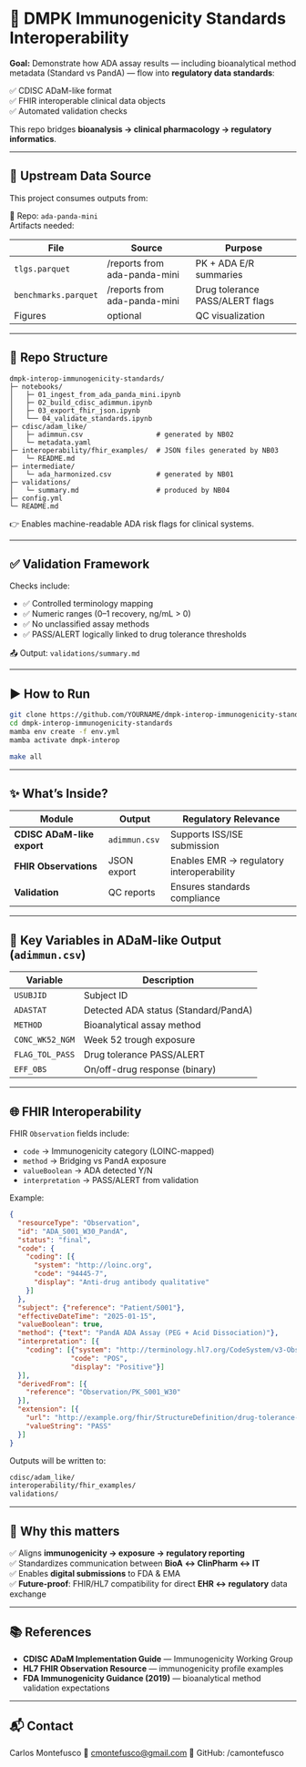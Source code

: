 # 🧮 DMPK Immunogenicity Standards Interoperability

**Goal:** Demonstrate how ADA assay results — including bioanalytical method metadata (Standard vs PandA) — flow into **regulatory data standards**:

✅ CDISC ADaM-like format  
✅ FHIR interoperable clinical data objects  
✅ Automated validation checks

This repo bridges **bioanalysis → clinical pharmacology → regulatory informatics**.

---

## 🔗 Upstream Data Source

This project consumes outputs from:

📁 Repo: `ada-panda-mini`  
Artifacts needed:

| File | Source | Purpose |
|------|--------|---------|
| `tlgs.parquet` | /reports from ada-panda-mini | PK + ADA E/R summaries |
| `benchmarks.parquet` | /reports from ada-panda-mini | Drug tolerance PASS/ALERT flags |
| Figures | optional | QC visualization |

---

## 🧱 Repo Structure

```pqsql
dmpk-interop-immunogenicity-standards/
├─ notebooks/
│   ├─ 01_ingest_from_ada_panda_mini.ipynb
│   ├─ 02_build_cdisc_adimmun.ipynb
│   ├─ 03_export_fhir_json.ipynb
│   └── 04_validate_standards.ipynb
├─ cdisc/adam_like/
│   ├─ adimmun.csv                  # generated by NB02
│   └─ metadata.yaml
├─ interoperability/fhir_examples/  # JSON files generated by NB03
│   └─ README.md
├─ intermediate/
│   └─ ada_harmonized.csv           # generated by NB01
├─ validations/
│   └─ summary.md                   # produced by NB04
├─ config.yml
└─ README.md
```
👉 Enables machine-readable ADA risk flags for clinical systems.

---

## ✅ Validation Framework

Checks include:

- ✅ Controlled terminology mapping  
- ✅ Numeric ranges (0–1 recovery, ng/mL > 0)  
- ✅ No unclassified assay methods  
- ✅ PASS/ALERT logically linked to drug tolerance thresholds  

📤 Output: `validations/summary.md`

---

## ▶️ How to Run

```bash
git clone https://github.com/YOURNAME/dmpk-interop-immunogenicity-standards
cd dmpk-interop-immunogenicity-standards
mamba env create -f env.yml
mamba activate dmpk-interop

make all
```
---

## ✨ What’s Inside?

| Module | Output | Regulatory Relevance |
|--------|--------|--------------------|
| **CDISC ADaM-like export** | `adimmun.csv` | Supports ISS/ISE submission |
| **FHIR Observations** | JSON export | Enables EMR → regulatory interoperability |
| **Validation** | QC reports | Ensures standards compliance |

---

## 🧬 Key Variables in ADaM-like Output (`adimmun.csv`)

| Variable | Description |
|---------|-------------|
| `USUBJID` | Subject ID |
| `ADASTAT` | Detected ADA status (Standard/PandA) |
| `METHOD` | Bioanalytical assay method |
| `CONC_WK52_NGM` | Week 52 trough exposure |
| `FLAG_TOL_PASS` | Drug tolerance PASS/ALERT |
| `EFF_OBS` | On/off-drug response (binary) |

---

## 🌐 FHIR Interoperability

FHIR `Observation` fields include:

- `code` → Immunogenicity category (LOINC-mapped)
- `method` → Bridging vs PandA exposure
- `valueBoolean` → ADA detected Y/N
- `interpretation` → PASS/ALERT from validation

Example:

```json
{
  "resourceType": "Observation",
  "id": "ADA_S001_W30_PandA",
  "status": "final",
  "code": {
    "coding": [{
      "system": "http://loinc.org",
      "code": "94445-7",
      "display": "Anti-drug antibody qualitative"
    }]
  },
  "subject": {"reference": "Patient/S001"},
  "effectiveDateTime": "2025-01-15",
  "valueBoolean": true,
  "method": {"text": "PandA ADA Assay (PEG + Acid Dissociation)"},
  "interpretation": [{
    "coding": [{"system": "http://terminology.hl7.org/CodeSystem/v3-ObservationInterpretation",
               "code": "POS",
               "display": "Positive"}]
  }],
  "derivedFrom": [{
    "reference": "Observation/PK_S001_W30"
  }],
  "extension": [{
    "url": "http://example.org/fhir/StructureDefinition/drug-tolerance-flag",
    "valueString": "PASS"
  }]
}
```
Outputs will be written to:
```bash
cdisc/adam_like/
interoperability/fhir_examples/
validations/
```
---

## 📌 Why this matters

✅ Aligns **immunogenicity → exposure → regulatory reporting**  
✅ Standardizes communication between **BioA ↔ ClinPharm ↔ IT**  
✅ Enables **digital submissions** to FDA & EMA  
✅ **Future-proof**: FHIR/HL7 compatibility for direct **EHR ↔ regulatory** data exchange  

---

## 📚 References

- **CDISC ADaM Implementation Guide** — Immunogenicity Working Group  
- **HL7 FHIR Observation Resource** — immunogenicity profile examples  
- **FDA Immunogenicity Guidance (2019)** — bioanalytical method validation expectations  

---

## 📬 Contact
Carlos Montefusco
📧 cmontefusco@gmail.com
🔗 GitHub: /camontefusco
